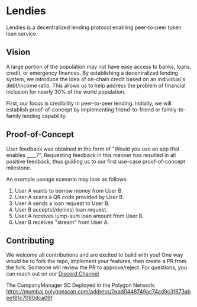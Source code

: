 # Lendies

Lendies is a decentralized lending protocol enabling peer-to-peer token loan service.

## Vision

A large portion of the population may not have easy access to banks, loans, credit, or emergency finances. By establishing a decentralized lending system, we introduce the idea of on-chain credit based on an individual's debt/income ratio. This allows us to help address the problem of financial inclusion for nearly 30% of the world population.

First, our focus is credibility in peer-to-peer lending. Initially, we will establish proof-of-concept by implementing friend-to-friend or family-to-family lending capability.

## Proof-of-Concept
User feedback was obtained in the form of "Would you use an app that enables ____?". Requesting feedback in this manner has resulted in all positive feedback, thus guiding us to our first use-case proof-of-concept milestone.

An example useage scenario may look as follows: 
1. User A wants to borrow money from User B. 
2. User A scans a QR code provided by User B. 
3. User A sends a loan request to User B.
4. User B accepts(/denies) loan request.
5. User A receives lump-sum loan amount from User B.
6. User B receives "stream" from User A.

## Contributing
We welcome all contributions and are excited to build with you! One way would be to fork the repo, implement your features, then create a PR from the fork. Someone will review the PR to approve/reject. For questions, you can reach out on our [Discord Channel](https://discord.gg/KdyG52dz)

The CompanyManager SC Deployed in the Polygon Network:
https://mumbai.polygonscan.com/address/0xad0448749ac74ad9c3f873abee181c7080dca09f
